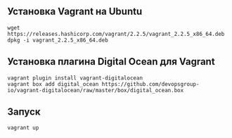 ## Установка Vagrant на Ubuntu
```
wget https://releases.hashicorp.com/vagrant/2.2.5/vagrant_2.2.5_x86_64.deb
dpkg -i vagrant_2.2.5_x86_64.deb
```
## Установка плагина Digital Ocean для Vagrant
```
vagrant plugin install vagrant-digitalocean
vagrant box add digital_ocean https://github.com/devopsgroup-io/vagrant-digitalocean/raw/master/box/digital_ocean.box
```
## Запуск
```
vagrant up
```

